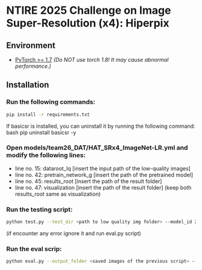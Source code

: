 # NTIRE 2025 Challenge on Image Super-Resolution (x4): Hiperpix

## Environment
- [PyTorch >= 1.7](https://pytorch.org/) *(Do NOT use torch 1.8! It may cause abnormal performance.)*

## Installation
### Run the following commands:

```bash
pip install -r requirements.txt
```
If basicsr is installed, you can uninstall it by running the following command:
bash
pip uninstall basicsr -y

### Open models/team26_DAT/HAT_SRx4_ImageNet-LR.yml and modify the following lines:
- line no. 15: dataroot_lq [insert the input path of the low-quality images]
- line no. 42: pretrain_network_g [insert the path of the pretrained model]
- line no. 45: results_root [insert the path of the result folder]
- line no. 47: visualization  [insert the path of the result folder] (keep both results_root same as visualization)

### Run the testing script:
```bash
python test.py --test_dir <path to low quality img folder> --model_id 26
```
(if encounter any error ignore it and run eval.py script)

### Run the eval scrip:
```bash
python eval.py --output_folder <saved images of the previous script> --target_folder <gt high res images> 
```
